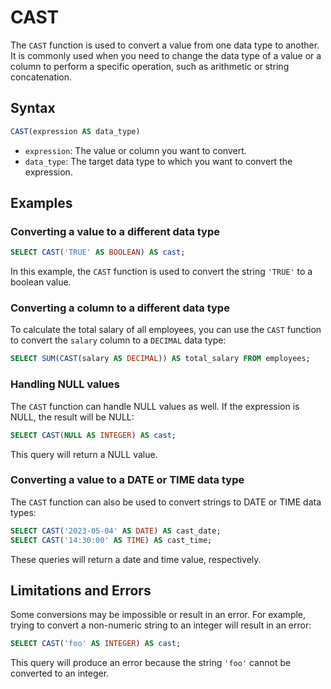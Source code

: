 # CAST

The `CAST` function is used to convert a value from one data type to another. It is commonly used when you need to change the data type of a value or a column to perform a specific operation, such as arithmetic or string concatenation.

## Syntax

```sql
CAST(expression AS data_type)
```

- `expression`: The value or column you want to convert.
- `data_type`: The target data type to which you want to convert the expression.

## Examples

### Converting a value to a different data type

```sql
SELECT CAST('TRUE' AS BOOLEAN) AS cast;
```

In this example, the `CAST` function is used to convert the string `'TRUE'` to a boolean value.

### Converting a column to a different data type


To calculate the total salary of all employees, you can use the `CAST` function to convert the `salary` column to a `DECIMAL` data type:

```sql
SELECT SUM(CAST(salary AS DECIMAL)) AS total_salary FROM employees;
```

### Handling NULL values

The `CAST` function can handle NULL values as well. If the expression is NULL, the result will be NULL:

```sql
SELECT CAST(NULL AS INTEGER) AS cast;
```

This query will return a NULL value.

### Converting a value to a DATE or TIME data type

The `CAST` function can also be used to convert strings to DATE or TIME data types:

```sql
SELECT CAST('2023-05-04' AS DATE) AS cast_date;
SELECT CAST('14:30:00' AS TIME) AS cast_time;
```

These queries will return a date and time value, respectively.

## Limitations and Errors

Some conversions may be impossible or result in an error. For example, trying to convert a non-numeric string to an integer will result in an error:

```sql
SELECT CAST('foo' AS INTEGER) AS cast;
```

This query will produce an error because the string `'foo'` cannot be converted to an integer.